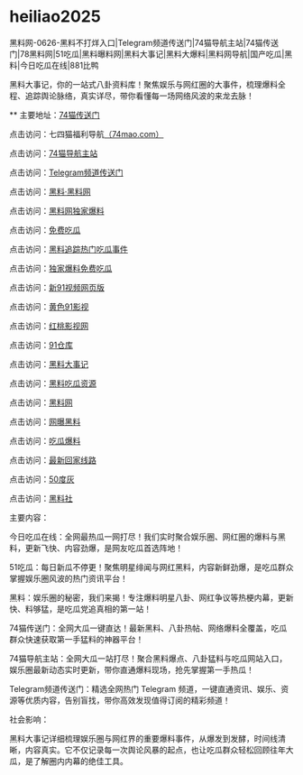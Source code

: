 # heiliao2025
黑料网-0626-黑料不打烊入口|Telegram频道传送门|74猫导航主站|74猫传送门|78黑料网|51吃瓜|黑料曝料网|黑料大事记|黑料大爆料|黑料网导航|国产吃瓜|黑料|今日吃瓜在线|881比鸭

黑料大事记，你的一站式八卦资料库！聚焦娱乐与网红圈的大事件，梳理爆料全程、追踪舆论脉络，真实详尽，带你看懂每一场网络风波的来龙去脉！

** 主要地址：<a href="https://74mao.com/">74猫传送门</a>

点击访问：七四猫福利导航<a href="https://74mao.com/">（74mao.com）</a>

点击访问：<a href="https://74mao.com/">74猫导航主站</a>

点击访问：<a href="https://74mao.com/">Telegram频道传送门</a>

点击访问：<a href="https://heiliaolvzlu3.pages.dev">黑料·黑料网</a>

点击访问：<a href="https://heiliaoyvnrda.pages.dev">黑料网独家爆料</a>

点击访问：<a href="https://heiliaoxey7ic.pages.dev">免费吃瓜</a>

点击访问：<a href="https://heiliaoal51na.pages.dev">黑料追踪热门吃瓜事件</a>

点击访问：<a href="https://heiliaoavkush.pages.dev">独家爆料免费吃瓜</a>

点击访问：<a href="https://hj-697.pages.dev/">新91视频网页版</a>

点击访问：<a href="https://hj-699.pages.dev/">黄色91影视</a>

点击访问：<a href="https://hj-694.pages.dev/">红桃影视网</a>

点击访问：<a href="https://hj-716.pages.dev/">91仓库</a>

点击访问：<a href="https://heiliao912.pages.dev/">黑料大事记</a>

点击访问：<a href="https://heiliao3930.pages.dev/">黑料吃瓜资源</a>

点击访问：<a href="https://heiliaowang-22.pages.dev/">黑料网</a>

点击访问：<a href="https://heiliaowangheiliaoda.pages.dev/">网曝黑料</a>

点击访问：<a href="https://heiliaobudayang01.pages.dev/">吃瓜爆料</a>

点击访问：<a href="https://heiliaowangjinri-02.pages.dev/">最新回家线路</a>

点击访问：<a href="https://50dh-01.pages.dev/">50度灰</a>

点击访问：<a href="https://hls-17.pages.dev/">黑料社</a>

主要内容：

今日吃瓜在线：全网最热瓜一网打尽！我们实时聚合娱乐圈、网红圈的爆料与黑料，更新飞快、内容劲爆，是网友吃瓜首选阵地！

51吃瓜：每日新瓜不停更！聚焦明星绯闻与网红黑料，内容新鲜劲爆，是吃瓜群众掌握娱乐圈风波的热门资讯平台！

黑料：娱乐圈的秘密，我们来揭！专注爆料明星八卦、网红争议等热梗内幕，更新快、料够猛，是吃瓜党追真相的第一站！

74猫传送门：全网大瓜一键直达！最新黑料、八卦热帖、网络爆料全覆盖，吃瓜群众快速获取第一手猛料的神器平台！

74猫导航主站：全网大瓜一站打尽！聚合黑料爆点、八卦猛料与吃瓜网站入口，娱乐圈最新动态实时更新，带你直通爆料现场，抢先掌握第一手热瓜！

Telegram频道传送门：精选全网热门 Telegram 频道，一键直通资讯、娱乐、资源等优质内容，告别盲找，带你高效发现值得订阅的精彩频道！

社会影响：

黑料大事记详细梳理娱乐圈与网红界的重要爆料事件，从爆发到发酵，时间线清晰，内容真实。它不仅记录每一次舆论风暴的起点，也让吃瓜群众轻松回顾往年大瓜，是了解圈内内幕的绝佳工具。

<span style="display:none;">[Canonical link](）</span>
